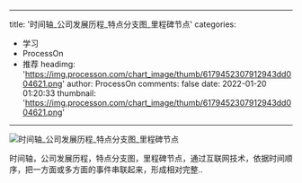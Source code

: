 
---
title: '时间轴_公司发展历程_特点分支图_里程碑节点'
categories: 
 - 学习
 - ProcessOn
 - 推荐
headimg: 'https://img.processon.com/chart_image/thumb/6179452307912943dd004621.png'
author: ProcessOn
comments: false
date: 2022-01-20 01:20:33
thumbnail: 'https://img.processon.com/chart_image/thumb/6179452307912943dd004621.png'
---

<div>   
<img class="thumb" alt="时间轴_公司发展历程_特点分支图_里程碑节点" src="https://img.processon.com/chart_image/thumb/6179452307912943dd004621.png" referrerpolicy="no-referrer">
<p>时间轴，公司发展历程，特点分支图，里程碑节点，通过互联网技术，依据时间顺序，把一方面或多方面的事件串联起来，形成相对完整..</p>  
</div>
            